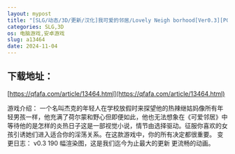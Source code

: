 ```yaml
---
layout: mypost
title: "[SLG/动态/3D/更新/汉化]我可爱的邻居/Lovely Neigh borhood[Ver0.3][PC+安卓/4.20G]"
categories: SLG,3D
os: 电脑游戏,安卓游戏
slug: a13464
date: 2024-11-04
---
```


## 下载地址：

[https://qfafa.com/article/13464.html](https://qfafa.com/article/13464.html)

游戏介绍：
一个名叫杰克的年轻人在学校放假时来探望他的热辣继姑妈像所有年轻男孩一样，他充满了荷尔蒙和野心但即便如此，他也无法想象在《可爱邻居》中等待他的是怎样的炎热日子这是一部视觉小说，情节由选择驱动。征服你喜欢的女孩引诱她们进入适合你的淫荡关系。在这款游戏中，你的所有决定都很重要。
变更日志：
v0.3
190 幅渲染图，这是我们迄今为止最大的更新
更流畅的动画。